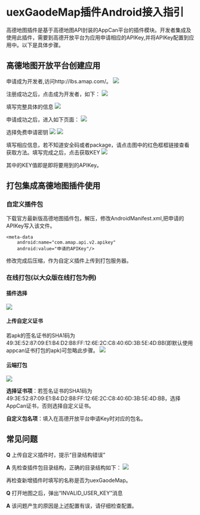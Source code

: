 # uexGaodeMap插件Android接入指引
高德地图插件是基于高德地图API封装的AppCan平台的插件模块。开发者集成及使用此插件，需要到高德开放平台为应用申请相应的APIKey,并将APIKey配置到应用中。以下是具体步骤。

## 高德地图开放平台创建应用
申请成为开发者,访问http://lbs.amap.com/。
 ![](http://i.imgur.com/9nuT5v4.jpg)

注册成功之后，点击成为开发者，如下：
 ![](http://i.imgur.com/wZnTMBR.jpg)

填写完整具体的信息
 ![](http://i.imgur.com/d1rliOz.png)

申请成功之后，进入如下页面：
 ![](http://i.imgur.com/xn5CSjM.png)

选择免费申请密钥
 ![](http://i.imgur.com/Nv8VSlu.jpg)
 ![](http://i.imgur.com/CGIdwNy.jpg)

填写相应信息，若不知道安全码或者package，请点击图中的红色框框链接查看获取方法。填写完成之后，点击获取KEY
 ![](http://i.imgur.com/pkK7unS.jpg)

其中的KEY值即是即将要用到的APIKey。

## 打包集成高德地图插件使用
### 自定义插件包
下载官方最新版高德地图插件包，解压，修改AndroidManifest.xml,把申请的APIKey写入该文件。
```
<meta-data
    android:name="com.amap.api.v2.apikey"
    android:value="申请的APIKey"/>
```
修改完成后压缩，作为自定义插件上传到打包服务器。
### 在线打包(以大众版在线打包为例)
#### 插件选择
 ![](http://i.imgur.com/AaoE5hM.png)
#### 上传自定义证书
   若apk的签名证书的SHA1码为49:3E:52:87:09:E1:B4:D2:B8:FF:12:6E:2C:C8:40:6D:3B:5E:4D:BB(即默认使用appcan证书打包的apk)可忽略此步骤。
 ![](http://i.imgur.com/fqQxsnl.png)
#### 云端打包
 ![](http://i.imgur.com/jlID6Km.png)

**选择证书项**：若签名证书的SHA1码为49:3E:52:87:09:E1:B4:D2:B8:FF:12:6E:2C:C8:40:6D:3B:5E:4D:BB，选择AppCan证书，否则选择自定义证书。

**自定义包名项**：填入在高德开放平台申请Key时对应的包名。

## 常见问题
**Q** 上传自定义插件时，提示“目录结构错误”

**A** 先检查插件包目录结构，正确的目录结构如下：
 ![](http://i.imgur.com/0zj1loN.png)
 
 再检查新增插件时填写的名称是否为uexGaodeMap。

**Q** 打开地图之后，弹出“INVALID_USER_KEY”消息

**A** 该问题产生的原因是上述配置有误，请仔细检查配置。
